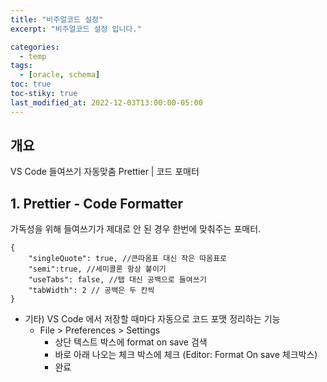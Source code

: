 ```yaml
---
title: "비주얼코드 설정"
excerpt: "비주얼코드 설정 입니다."

categories:
  - temp
tags:
  - [oracle, schema]
toc: true
toc-stiky: true
last_modified_at: 2022-12-03T13:00:00-05:00
---
```


## 개요

VS Code 들여쓰기 자동맞춤 Prettier | 코드 포매터

## 1. Prettier - Code Formatter

가독성을 위해 들여쓰기가 제대로 안 된 경우 한번에 맞춰주는 포매터.

```
{
    "singleQuote": true, //큰따옴표 대신 작은 따옴표로
    "semi":true, //세미콜론 항상 붙이기
    "useTabs": false, //탭 대신 공백으로 들여쓰기
    "tabWidth": 2 // 공백은 두 칸씩
}

```

- 기타) VS Code 에서 저장할 때마다 자동으로 코드 포맷 정리하는 기능
  - File > Preferences > Settings
    - 상단 텍스트 박스에 format on save 검색
    - 바로 아래 나오는 체크 박스에 체크 (Editor: Format On save 체크박스)
    - 완료
